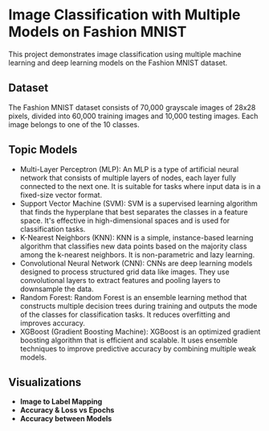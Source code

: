# Image Classification with Multiple Models on Fashion MNIST

This project demonstrates image classification using multiple machine learning and deep learning models on the Fashion MNIST dataset.

## Dataset

The Fashion MNIST dataset consists of 70,000 grayscale images of 28x28 pixels, divided into 60,000 training images and 10,000 testing images. Each image belongs to one of the 10 classes.

## Topic Models

- Multi-Layer Perceptron (MLP): An MLP is a type of artificial neural network that consists of multiple layers of nodes, each layer fully connected to the next one. It is suitable for tasks where input data is in a fixed-size vector format.
- Support Vector Machine (SVM): SVM is a supervised learning algorithm that finds the hyperplane that best separates the classes in a feature space. It's effective in high-dimensional spaces and is used for classification tasks.
- K-Nearest Neighbors (KNN): KNN is a simple, instance-based learning algorithm that classifies new data points based on the majority class among the k-nearest neighbors. It is non-parametric and lazy learning.
- Convolutional Neural Network (CNN): CNNs are deep learning models designed to process structured grid data like images. They use convolutional layers to extract features and pooling layers to downsample the data.
- Random Forest: Random Forest is an ensemble learning method that constructs multiple decision trees during training and outputs the mode of the classes for classification tasks. It reduces overfitting and improves accuracy.
- XGBoost (Gradient Boosting Machine): XGBoost is an optimized gradient boosting algorithm that is efficient and scalable. It uses ensemble techniques to improve predictive accuracy by combining multiple weak models.


## Visualizations

- **Image to Label Mapping**
- **Accuracy & Loss vs Epochs**
- **Accuracy between Models**
